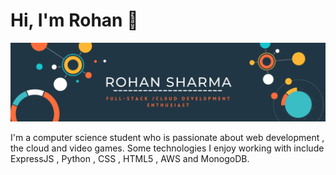 # Hi, I'm Rohan 👋

<img src="https://raw.githubusercontent.com/purry03/purry03/master/banner.png" alt="banner that says Rohan Sharma , Full-Stack / Web Development Enthusiast">

I'm a computer science student who is passionate about web development , the cloud and video games. Some technologies I enjoy working with include ExpressJS , Python , CSS , HTML5 , AWS and MonogoDB. 
